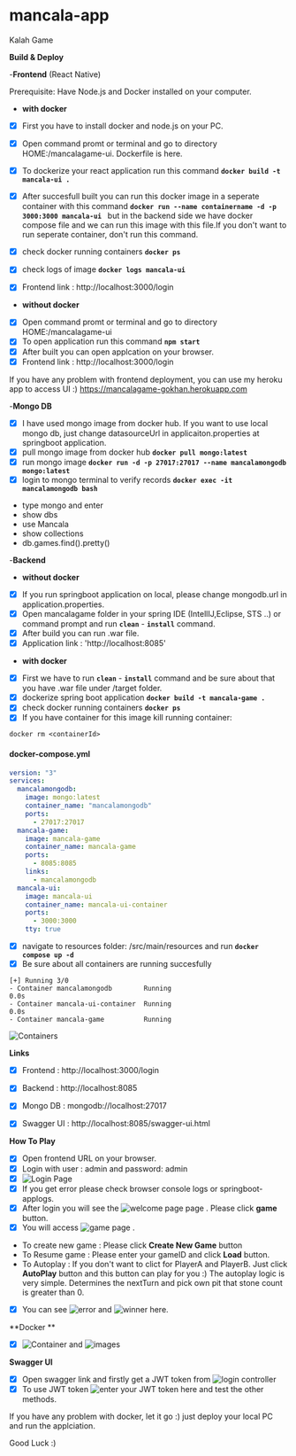 # mancala-app
 Kalah Game


**Build & Deploy**

-**Frontend**
(React Native)

Prerequisite:
Have Node.js and Docker installed on your computer.

* **with docker**

- [x] First you have to install docker and node.js on your PC.
- [x] Open command promt or terminal and go to directory HOME:/mancalagame-ui. Dockerfile is here.
- [x] To dockerize your  react  application run this command **`docker build -t mancala-ui .`**  
- [x] After succesfull built you can run this docker image in a seperate container with this command  **`docker run --name containername -d -p 3000:3000 mancala-ui `**  but in the backend side we have docker compose file and we can run this image with this file.If you don't want to run seperate container, don't run this command.
- [x] check docker running containers  **`docker ps`** 
- [x] check logs of  image **`docker logs mancala-ui`** 
- [x] Frontend link :  http://localhost:3000/login



* **without docker**

- [x] Open command promt or terminal and go to directory HOME:/mancalagame-ui
- [x] To open application run this command **` npm start `** 
- [x] After built you can open applcation on your browser. 
- [x] Frontend link :  http://localhost:3000/login

If you have any problem with frontend deployment, you can use my heroku app to access UI :)
https://mancalagame-gokhan.herokuapp.com


-**Mongo DB**
- [x] I have used mongo image from docker hub. If you want to use local mongo db, just change datasourceUrl in applicaiton.properties at springboot application.
- [x] pull mongo image from docker hub **`docker pull mongo:latest`**
- [x] run mongo image **`docker run -d -p 27017:27017 --name mancalamongodb mongo:latest`**
- [x] login to mongo terminal to verify records **`docker exec -it mancalamongodb bash`**
- type mongo and enter
- show dbs
- use Mancala
- show collections
- db.games.find().pretty()


-**Backend**

* **without docker**
- [x] If you run springboot application on local, please change mongodb.url in application.properties.
- [x] Open mancalagame folder in your spring IDE (IntellIJ,Eclipse, STS ..) or command prompt and run **`clean`** - **`install`** command.
- [x] After build you can run .war file.
- [x] Application link : 'http://localhost:8085'
  
* **with docker**
- [x] First we have to run **`clean`** - **`install`** command and be sure about that you have .war file under /target folder.
- [x] dockerize spring boot application **`docker build -t mancala-game .`**
- [x] check docker running containers  **`docker ps`** 
- [x] If you have container for this image kill running container:
```
docker rm <containerId>
```

#### docker-compose.yml
```yaml
version: "3"
services:
  mancalamongodb:
    image: mongo:latest
    container_name: "mancalamongodb"
    ports:
      - 27017:27017
  mancala-game:
    image: mancala-game
    container_name: mancala-game
    ports:
      - 8085:8085
    links:
      - mancalamongodb
  mancala-ui:
    image: mancala-ui
    container_name: mancala-ui-container
    ports:
      - 3000:3000
    tty: true
```
- [x] navigate to resources folder:
/src/main/resources and run  **`docker compose up -d`**
- [x] Be sure about all containers are running succesfully
 ```
[+] Running 3/0
 - Container mancalamongodb        Running                                                                                                                                         0.0s
 - Container mancala-ui-container  Running                                                                                                                                         0.0s
 - Container mancala-game          Running   
```
![Containers](../master/screenshot/containerlog.png)

**Links**
- [x] Frontend   :  http://localhost:3000/login
- [x] Backend    :  http://localhost:8085
- [x] Mongo DB   :  mongodb://localhost:27017
- [x] Swagger UI :  http://localhost:8085/swagger-ui.html


**How To Play**

- [x] Open frontend URL on your browser. 
- [x] Login with user : admin and password: admin
- [x] ![Login Page](../master/screenshot/login.png) 
- [x] If you get error please check browser console logs or springboot-applogs.
- [x] After login you will see the ![welcome page](../master/screenshot/welcomepage.png) page . Please click  **game** button.
- [x] You will access  ![game page](../master/screenshot/gameinit.png) . 
- To create new game : Please click  **Create New Game** button
- To Resume game : Please enter your gameID and click **Load** button.
- To Autoplay : If you don't want to clict for PlayerA and PlayerB. Just click **AutoPlay** button and this button can play for you :) The autoplay logic is very simple. Determines the nextTurn and pick own  pit that stone count is greater than 0.
- [x] You can see ![error](../master/screenshot/turnerror.png) and ![winner](../master/screenshot/winner.png) here.


**Docker **

- [x] ![Container](../master/screenshot/containers.png) and ![images](../master/screenshot/images.png)

**Swagger UI**

- [x] Open swagger link and firstly get a JWT token from  ![login controller](../master/screenshot/swaggerlogin.png)
- [x] To use JWT token  ![enter your JWT token here](../master/screenshot/auth_token.png) and test the other methods.

If you have any problem with docker, let it go :) just deploy your local PC and run the applciation.

Good Luck :) 

